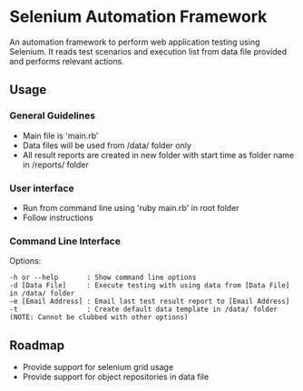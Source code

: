 Selenium Automation Framework
============================

An automation framework to perform web application testing using Selenium. It reads test scenarios and execution list from data file provided and performs relevant actions.

## Usage ##

### General Guidelines ###
* Main file is 'main.rb'
* Data files will be used from /data/ folder only
* All result reports are created in new folder with start time as folder name in /reports/ folder

### User interface ###
* Run from command line using 'ruby main.rb' in root folder
* Follow instructions

### Command Line Interface ###

Options:

```
-h or --help       : Show command line options
-d [Data File]     : Execute testing with using data from [Data File] in /data/ folder
-e [Email Address] : Email last test result report to [Email Address]
-t                 : Create default data template in /data/ folder (NOTE: Cannot be clubbed with other options)
```

## Roadmap ##

* Provide support for selenium grid usage
* Provide support for object repositories in data file